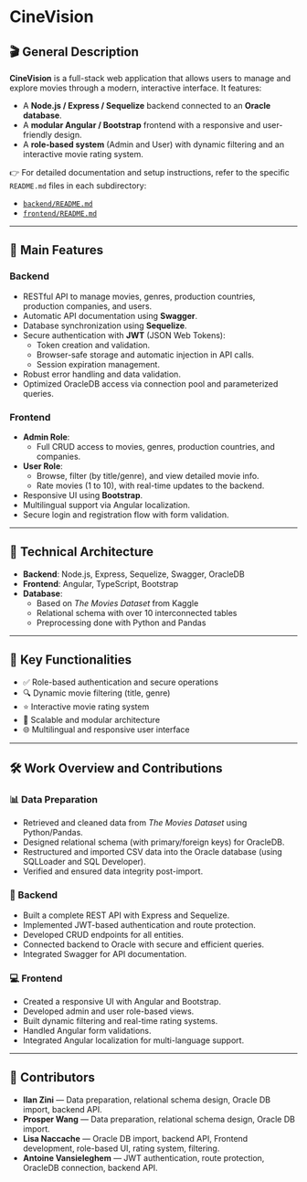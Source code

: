 # CineVision

## 🎬 General Description

**CineVision** is a full-stack web application that allows users to manage and explore movies through a modern, interactive interface. It features:

- A **Node.js / Express / Sequelize** backend connected to an **Oracle database**.
- A **modular Angular / Bootstrap** frontend with a responsive and user-friendly design.
- A **role-based system** (Admin and User) with dynamic filtering and an interactive movie rating system.

👉 For detailed documentation and setup instructions, refer to the specific `README.md` files in each subdirectory:

- [`backend/README.md`](./backend/README.md)
- [`frontend/README.md`](./frontend/README.md)

---

## 🌟 Main Features

### Backend

- RESTful API to manage movies, genres, production countries, production companies, and users.
- Automatic API documentation using **Swagger**.
- Database synchronization using **Sequelize**.
- Secure authentication with **JWT** (JSON Web Tokens):
  - Token creation and validation.
  - Browser-safe storage and automatic injection in API calls.
  - Session expiration management.
- Robust error handling and data validation.
- Optimized OracleDB access via connection pool and parameterized queries.

### Frontend

- **Admin Role**:
  - Full CRUD access to movies, genres, production countries, and companies.
- **User Role**:
  - Browse, filter (by title/genre), and view detailed movie info.
  - Rate movies (1 to 10), with real-time updates to the backend.
- Responsive UI using **Bootstrap**.
- Multilingual support via Angular localization.
- Secure login and registration flow with form validation.

---

## 🧱 Technical Architecture

- **Backend**: Node.js, Express, Sequelize, Swagger, OracleDB
- **Frontend**: Angular, TypeScript, Bootstrap
- **Database**:
  - Based on *The Movies Dataset* from Kaggle
  - Relational schema with over 10 interconnected tables
  - Preprocessing done with Python and Pandas

---

## 🔑 Key Functionalities

- ✅ Role-based authentication and secure operations
- 🔍 Dynamic movie filtering (title, genre)
- ⭐ Interactive movie rating system
- 🧩 Scalable and modular architecture
- 🌐 Multilingual and responsive user interface

---

## 🛠️ Work Overview and Contributions

### 📊 Data Preparation

- Retrieved and cleaned data from *The Movies Dataset* using Python/Pandas.
- Designed relational schema (with primary/foreign keys) for OracleDB.
- Restructured and imported CSV data into the Oracle database (using SQLLoader and SQL Developer).
- Verified and ensured data integrity post-import.

### 🔧 Backend

- Built a complete REST API with Express and Sequelize.
- Implemented JWT-based authentication and route protection.
- Developed CRUD endpoints for all entities.
- Connected backend to Oracle with secure and efficient queries.
- Integrated Swagger for API documentation.

### 💻 Frontend

- Created a responsive UI with Angular and Bootstrap.
- Developed admin and user role-based views.
- Built dynamic filtering and real-time rating systems.
- Handled Angular form validations.
- Integrated Angular localization for multi-language support.

---

## 👥 Contributors

- **Ilan Zini** — Data preparation, relational schema design, Oracle DB import, backend API.
- **Prosper Wang** — Data preparation, relational schema design, Oracle DB import.
- **Lisa Naccache** — Oracle DB import, backend API, Frontend development, role-based UI, rating system, filtering.
- **Antoine Vansieleghem** — JWT authentication, route protection, OracleDB connection, backend API.
